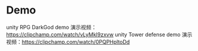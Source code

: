 # Demo
unity RPG DarkGod demo 
演示视频：https://clipchamp.com/watch/vLyMkl9zxvw
unity Tower defense demo
演示视频：https://clipchamp.com/watch/0PQPHpltoDd
